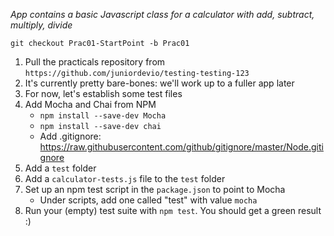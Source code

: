 *App contains a basic Javascript class for a calculator with add, subtract, multiply, divide*

`git checkout Prac01-StartPoint -b Prac01`

1. Pull the practicals repository from `https://github.com/juniordevio/testing-testing-123`
1. It's currently pretty bare-bones: we'll work up to a fuller app later
1. For now, let's establish some test files
1. Add Mocha and Chai from NPM
    - `npm install --save-dev Mocha`
    - `npm install --save-dev chai`
    - Add .gitignore: https://raw.githubusercontent.com/github/gitignore/master/Node.gitignore
1. Add a `test` folder
1. Add a `calculator-tests.js` file to the `test` folder
1. Set up an npm test script in the `package.json` to point to Mocha
    - Under scripts, add one called "test" with value `mocha`
1. Run your (empty) test suite with `npm test`. You should get a green result :)
